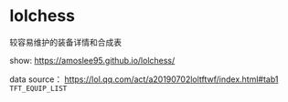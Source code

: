 # lolchess
较容易维护的装备详情和合成表

show:
https://amoslee95.github.io/lolchess/


data source：
https://lol.qq.com/act/a20190702loltftwf/index.html#tab1
`TFT_EQUIP_LIST`
